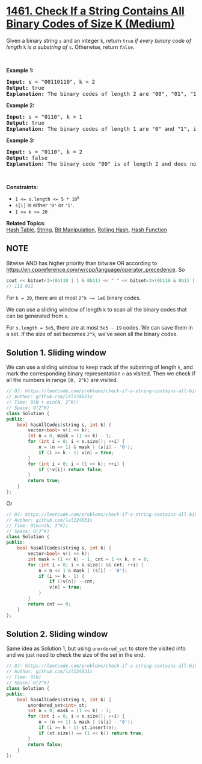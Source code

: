 # [1461. Check If a String Contains All Binary Codes of Size K (Medium)](https://leetcode.com/problems/check-if-a-string-contains-all-binary-codes-of-size-k/)

<p>Given a binary string <code>s</code> and an integer <code>k</code>, return <code>true</code> <em>if every binary code of length</em> <code>k</code> <em>is a substring of</em> <code>s</code>. Otherwise, return <code>false</code>.</p>

<p>&nbsp;</p>
<p><strong>Example 1:</strong></p>

<pre><strong>Input:</strong> s = "00110110", k = 2
<strong>Output:</strong> true
<strong>Explanation:</strong> The binary codes of length 2 are "00", "01", "10" and "11". They can be all found as substrings at indices 0, 1, 3 and 2 respectively.
</pre>

<p><strong>Example 2:</strong></p>

<pre><strong>Input:</strong> s = "0110", k = 1
<strong>Output:</strong> true
<strong>Explanation:</strong> The binary codes of length 1 are "0" and "1", it is clear that both exist as a substring. 
</pre>

<p><strong>Example 3:</strong></p>

<pre><strong>Input:</strong> s = "0110", k = 2
<strong>Output:</strong> false
<strong>Explanation:</strong> The binary code "00" is of length 2 and does not exist in the array.
</pre>

<p>&nbsp;</p>
<p><strong>Constraints:</strong></p>

<ul>
	<li><code>1 &lt;= s.length &lt;= 5 * 10<sup>5</sup></code></li>
	<li><code>s[i]</code> is either <code>'0'</code> or <code>'1'</code>.</li>
	<li><code>1 &lt;= k &lt;= 20</code></li>
</ul>


**Related Topics**:  
[Hash Table](https://leetcode.com/tag/hash-table/), [String](https://leetcode.com/tag/string/), [Bit Manipulation](https://leetcode.com/tag/bit-manipulation/), [Rolling Hash](https://leetcode.com/tag/rolling-hash/), [Hash Function](https://leetcode.com/tag/hash-function/)

## NOTE

Bitwise AND has higher priority than bitwise OR according to https://en.cppreference.com/w/cpp/language/operator_precedence. So 


```cpp
cout << bitset<3>(0b110 | 1 & 0b11) << " " << bitset<3>(0b110 & 0b11 | 1) << endl;
// 111 011
```

For `k = 20`, there are at most `2^k ~= 1e6` binary codes.

We can use a sliding window of length `k` to scan all the binary codes that can be generated from `s`.

For `s.length = 5e5`, there are at most `5e5 - 19` codes. We can save them in a set. If the size of set becomes `2^k`, we've seen all the binary codes. 

## Solution 1. Sliding window

We can use a sliding window to keep track of the substring of length `k`, and mark the corresponding binary representation `n` as visited. Then we check if all the numbers in range `[0, 2^k)` are visited.

```cpp
// OJ: https://leetcode.com/problems/check-if-a-string-contains-all-binary-codes-of-size-k/
// Author: github.com/lzl124631x
// Time: O(N + min(N, 2^K))
// Space: O(2^K)
class Solution {
public:
    bool hasAllCodes(string s, int k) {
        vector<bool> v(1 << k);
        int n = 0, mask = (1 << k) - 1;
        for (int i = 0; i < s.size(); ++i) {
            n = (n << 1) & mask | (s[i] - '0');
            if (i >= k - 1) v[n] = true;
        }
        for (int i = 0; i < (1 << k); ++i) {
            if (!v[i]) return false;
        }
        return true;
    }
};
```

Or

```cpp
// OJ: https://leetcode.com/problems/check-if-a-string-contains-all-binary-codes-of-size-k/
// Author: github.com/lzl124631x
// Time: O(min(N, 2^K))
// Space: O(2^K)
class Solution {
public:
    bool hasAllCodes(string s, int k) {
        vector<bool> v(1 << k);
        int mask = (1 << k) - 1, cnt = 1 << k, n = 0;
        for (int i = 0; i < s.size() && cnt; ++i) {
            n = n << 1 & mask | (s[i] - '0');
            if (i >= k - 1) {
                if (!v[n]) --cnt;
                v[n] = true;
            }
        }
        return cnt == 0;
    }
};
```

## Solution 2. Sliding window

Same idea as Solution 1, but using `unordered_set` to store the visited info and we just need to check the size of the set in the end.

```cpp
// OJ: https://leetcode.com/problems/check-if-a-string-contains-all-binary-codes-of-size-k/
// Author: github.com/lzl124631x
// Time: O(N)
// Space: O(2^K)
class Solution {
public:
    bool hasAllCodes(string s, int k) {
        unordered_set<int> st;
        int n = 0, mask = (1 << k) - 1;
        for (int i = 0; i < s.size(); ++i) {
            n = (n << 1) & mask | (s[i] - '0');
            if (i >= k - 1) st.insert(n);
            if (st.size() == (1 << k)) return true;
        }
        return false;
    }
};
```